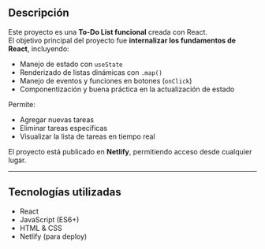 ## Descripción
Este proyecto es una **To-Do List funcional** creada con React.  
El objetivo principal del proyecto fue **internalizar los fundamentos de React**, incluyendo:

- Manejo de estado con `useState`
- Renderizado de listas dinámicas con `.map()`
- Manejo de eventos y funciones en botones (`onClick`)
- Componentización y buena práctica en la actualización de estado

Permite:
- Agregar nuevas tareas
- Eliminar tareas específicas
- Visualizar la lista de tareas en tiempo real

El proyecto está publicado en **Netlify**, permitiendo acceso desde cualquier lugar.

---

## Tecnologías utilizadas
- React
- JavaScript (ES6+)
- HTML & CSS
- Netlify (para deploy)